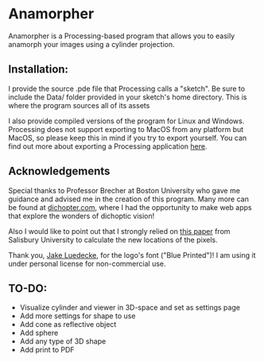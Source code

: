 # Anamorpher

Anamorpher is a Processing-based program that allows you to easily anamorph your images using a cylinder projection. 

## Installation:
I provide the source .pde file that Processing calls a "sketch". Be sure to include the Data/ folder provided in your sketch's home directory. This is where the program sources all of its assets

I also provide compiled versions of the program for Linux and Windows. Processing does not support exporting to MacOS from any platform but MacOS, so please keep this in mind if you try to export yourself. You can find out more about exporting a Processing application [here](https://github.com/processing/processing/wiki/Export-Info-and-Tips).


## Acknowledgements
Special thanks to Professor Brecher at Boston University who gave me guidance and advised me in the creation of this program. Many more can be found at [dichopter.com](dichopter.com), where I had the opportunity to make web apps that explore the wonders of dichoptic vision!

Also I would like to point out that I strongly relied on [this paper](https://facultyfp.salisbury.edu/despickler/personal/resources/technologyworkshops/sciencenight2011/sciencenightsu_math.pdf) from Salisbury University to calculate the new locations of the pixels.

Thank you, [Jake Luedecke](http://jakeluedecke.weebly.com/), for the logo's font ("Blue Printed")! I am using it under personal license for non-commercial use.


## TO-DO: 
- Visualize cylinder and viewer in 3D-space and set as settings page
- Add more settings for shape to use
- Add cone as reflective object
- Add sphere
- Add any type of 3D shape
- Add print to PDF



